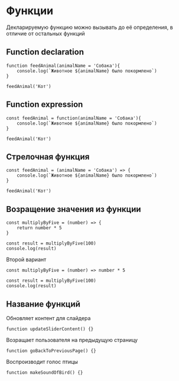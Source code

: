 # Функции
Декларируемую функцию можно вызывать до её определения, в отличие от остальных функций

## Function declaration

    function feedAnimal(animalName = 'Собака'){
        console.log(`Животное ${animalName} было покормлено`)
    }

    feedAnimal('Кот')

## Function expression

    const feedAnimal = function(animalName = 'Собака'){
        console.log(`Животное ${animalName} было покормлено`)
    }

    feedAnimal('Кот')

## Стрелочная функция

    const feedAnimal = (animalName = 'Собака') => {
        console.log(`Животное ${animalName} было покормлено`)
    }

    feedAnimal('Кот')

## Возращение значения из функции

    const multiplyByFive = (number) => {
        return number * 5
    }

    const result = multiplyByFive(100)
    console.log(result)

Второй вариант

    const multiplyByFive = (number) => number * 5

    const result = multiplyByFive(100)
    console.log(result)

## Название функций

Обновляет контент для слайдера

    function updateSliderContent() {}

Возращает пользователя на предыдущую страницу

    function goBackToPreviousPage() {}

Воспроизводит голос птицы

    function makeSoundOfBird() {}
